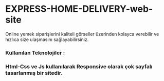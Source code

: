 <h1>EXPRESS-HOME-DELIVERY-web-site</h1>
<p>Online yemek siparişlerini kaliteli görseller üzerinden kolayca verebilir ve hızlıca size ulaşmasını sağlayabilirsiniz.</p>
<h3>Kullanılan Teknolojiler :<h3/>
 Html-Css ve Js kullanılarak Responsive olarak çok sayfalı tasarlanmış bir sitedir.

   
  
